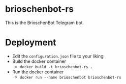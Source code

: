 # brioschenbot-rs

This is the BrioschenBot Telegram bot.

# Deployment

- Edit the `configuration.json` file to your liking
- Build the docker container
  - `docker build -t brioschenbot-rs .`
- Run the docker container
  - `docker run --name brioschenbot brioschenbot-rs`